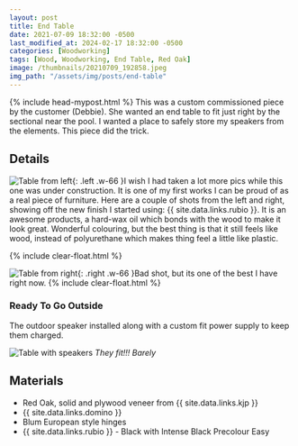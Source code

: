 ```yaml
---
layout: post
title: End Table
date: 2021-07-09 18:32:00 -0500
last_modified_at: 2024-02-17 18:32:00 -0500
categories: [Woodworking]
tags: [Wood, Woodworking, End Table, Red Oak]
image: /thumbnails/20210709_192858.jpeg
img_path: "/assets/img/posts/end-table"
---
```

{% include head-mypost.html %}
This was a custom commissioned piece by the customer (Debbie).  She wanted an end table to fit just right by the sectional near the pool.  I wanted a place to safely store my speakers from the elements.  This piece did the trick.

## Details

![Table from left][Table from left]{: .left .w-66 }I wish I had taken a lot more pics while this one was under construction.  It is one of my first works I can be proud of as a real piece of furniture.  Here are a couple of shots from the left and right, showing off the new finish I started using:  {{ site.data.links.rubio }}.  It is an awesome products, a hard-wax oil which bonds with the wood to make it look great.  Wonderful colouring, but the best thing is that it still feels like wood, instead of polyurethane which makes thing feel a little like plastic.

{% include clear-float.html %}

![Table from right][Table from right]{: .right .w-66 }Bad shot, but its one of the best I have right now.
{% include clear-float.html %}

### Ready To Go Outside

The outdoor speaker installed along with a custom fit power supply to keep them charged.

![Table with speakers][Table with speakers]
_They fit!!!  Barely_

## Materials

- Red Oak, solid and plywood veneer from {{ site.data.links.kjp }}
- {{ site.data.links.domino }}
- Blum European style hinges
- {{ site.data.links.rubio }} - Black with Intense Black Precolour Easy
  
[Table with speakers]: 20210709_192803.jpeg
[Table from left]: 20210709_192858.jpeg
[Table from right]: 20210709_192749.jpeg

